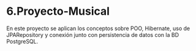 # 6.Proyecto-Musical
En este proyecto se aplican los conceptos sobre POO, Hibernate, uso de JPARepository y conexión junto con persistencia de datos con la BD PostgreSQL.
